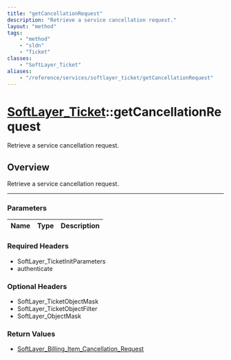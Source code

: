 ```yaml
---
title: "getCancellationRequest"
description: "Retrieve a service cancellation request."
layout: "method"
tags:
    - "method"
    - "sldn"
    - "Ticket"
classes:
    - "SoftLayer_Ticket"
aliases:
    - "/reference/services/softlayer_ticket/getCancellationRequest"
---
```

# [SoftLayer_Ticket](/reference/services/SoftLayer_Ticket)::getCancellationRequest


Retrieve a service cancellation request.


## Overview 
Retrieve a service cancellation request.

-----

### Parameters 
|Name | Type | Description |
| --- | --- | --- |


### Required Headers
* SoftLayer_TicketInitParameters
* authenticate


### Optional Headers
* SoftLayer_TicketObjectMask
* SoftLayer_TicketObjectFilter
* SoftLayer_ObjectMask

### Return Values
* <a href='/reference/datatypes/SoftLayer_Billing_Item_Cancellation_Request'>SoftLayer_Billing_Item_Cancellation_Request </a>




